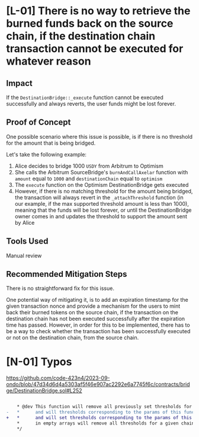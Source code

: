 # [L-01] There is no way to retrieve the burned funds back on the source chain, if the destination chain transaction cannot be executed for whatever reason

## Impact
If the `DestinationBridge::_execute` function cannot be executed successfully and always reverts, the user funds might be lost forever.


## Proof of Concept

One possible scenario where this issue is possible, is if there is no threshold for the amount that is being bridged.

Let's take the following example: 

1. Alice decides to bridge 1000 `USDY` from Arbitrum to Optimism
2. She calls the Arbitrum SourceBridge's `burnAndCallAxelar` function with `amount` equal to `1000` and `destinationChain` equal to `optimism`
3. The `execute` function on the Optimism DestinationBridge gets executed
4. However, if there is no matching threshold for the amount being bridged, the transaction will always revert in the `_attachThreshold` function (in our example, if the max supported threshold amount is less than 1000), meaning that the funds will be lost forever, or until the DestinationBridge owner comes in and updates the threshold to support the amount sent by Alice

## Tools Used

Manual review

## Recommended Mitigation Steps

There is no straightforward fix for this issue.

One potential way of mitigating it, is to add an expiration timestamp for the given transaction nonce and provide a mechanism for the users to mint back their burned tokens on the source chain, if the transaction on the destination chain has not been executed successfully after the expiration time has passed. However, in order for this to be implemented, there has to be a way to check whether the transaction has been successfully executed or not on the destination chain, from the source chain.

# [N-01] Typos

https://github.com/code-423n4/2023-09-ondo/blob/47d34d6d4a5303af5f46e907ac2292e6a7745f6c/contracts/bridge/DestinationBridge.sol#L252

```diff

    * @dev This function will remove all previously set thresholds for a given chain
-   *      and will thresholds corresponding to the params of this function. Passing
+   *      and will set thresholds corresponding to the params of this function. Passing
    *      in empty arrays will remove all thresholds for a given chain
    */

```